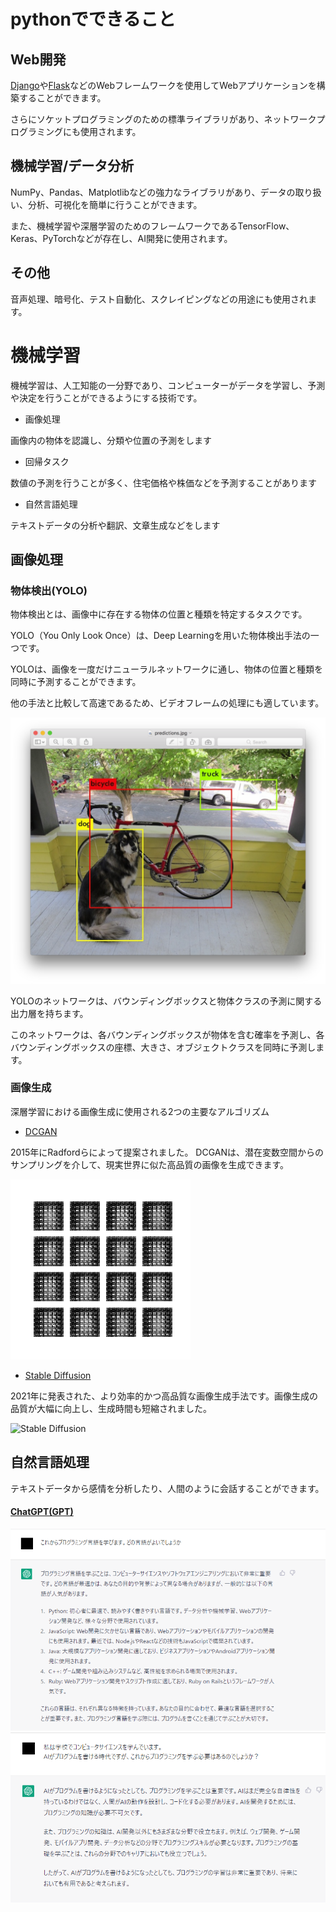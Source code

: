 # pythonでできること

## Web開発
[Django](https://www.djangoproject.com/)や[Flask](https://palletsprojects.com/p/flask/)などのWebフレームワークを使用してWebアプリケーションを構築することができます。

さらにソケットプログラミングのための標準ライブラリがあり、ネットワークプログラミングにも使用されます。

## 機械学習/データ分析
NumPy、Pandas、Matplotlibなどの強力なライブラリがあり、データの取り扱い、分析、可視化を簡単に行うことができます。

また、機械学習や深層学習のためのフレームワークであるTensorFlow、Keras、PyTorchなどが存在し、AI開発に使用されます。

## その他
音声処理、暗号化、テスト自動化、スクレイピングなどの用途にも使用されます。

# 機械学習

機械学習は、人工知能の一分野であり、コンピューターがデータを学習し、予測や決定を行うことができるようにする技術です。

- 画像処理

画像内の物体を認識し、分類や位置の予測をします

- 回帰タスク

数値の予測を行うことが多く、住宅価格や株価などを予測することがあります

- 自然言語処理

テキストデータの分析や翻訳、文章生成などをします

## 画像処理

### 物体検出(YOLO)

物体検出とは、画像中に存在する物体の位置と種類を特定するタスクです。

YOLO（You Only Look Once）は、Deep Learningを用いた物体検出手法の一つです。

YOLOは、画像を一度だけニューラルネットワークに通し、物体の位置と種類を同時に予測することができます。

他の手法と比較して高速であるため、ビデオフレームの処理にも適しています。

![物体検出(YOLO)](../images/yolo.png)

YOLOのネットワークは、バウンディングボックスと物体クラスの予測に関する出力層を持ちます。

このネットワークは、各バウンディングボックスが物体を含む確率を予測し、各バウンディングボックスの座標、大きさ、オブジェクトクラスを同時に予測します。

### 画像生成

深層学習における画像生成に使用される2つの主要なアルゴリズム

- [DCGAN](https://www.tensorflow.org/tutorials/generative/dcgan?hl=ja)

2015年にRadfordらによって提案されました。
DCGANは、潜在変数空間からのサンプリングを介して、現実世界に似た高品質の画像を生成できます。

![DCGAN](../images/DCGAN.gif)

- [Stable Diffusion](https://www.tensorflow.org/tutorials/generative/generate_images_with_stable_diffusion)

2021年に発表された、より効率的かつ高品質な画像生成手法です。画像生成の品質が大幅に向上し、生成時間も短縮されました。

![Stable Diffusion](../images/StableDiffusion.gif)


## 自然言語処理

テキストデータから感情を分析したり、人間のように会話することができます。

#### [ChatGPT(GPT)](https://openai.com/blog/chatgpt)

![対話例](../images/chatGPT1.png)
![対話例](../images/chatGPT2.png)

